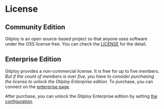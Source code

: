 # License

## Community Edition

Gitploy is an open source-based project so that anyone uses software under the OSS license free. You can check the [LICENSE](https://github.com/gitploy-io/gitploy/blob/main/LICENSE) for the detail.

## Enterprise Edition

Gitploy provides a non-commercial license. It is free for up to five members. *But if the count of members is over five, you have to consider purchasing the license to unlock the Gtiploy Enterprise edition.* To purchase, you can connect on the [enterprise page](https://www.gitploy.io/enterprise).

After purchase, you can unlock the Gtiploy Enterprise edition by setting [the configuration](../references/GITPLOY_LICENSE.md). 
